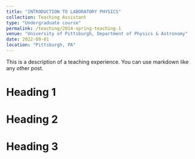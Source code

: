 ```yaml
---
title: "INTRODUCTION TO LABORATORY PHYSICS"
collection: Teaching Assistant
type: "Undergraduate course"
permalink: /teaching/2014-spring-teaching-1
venue: "University of Pittsburgh, Department of Physics & Astronomy"
date: 2022-09-01
location: "Pittsburgh, PA"
---
```


This is a description of a teaching experience. You can use markdown like any other post.

Heading 1
======

Heading 2
======

Heading 3
======
